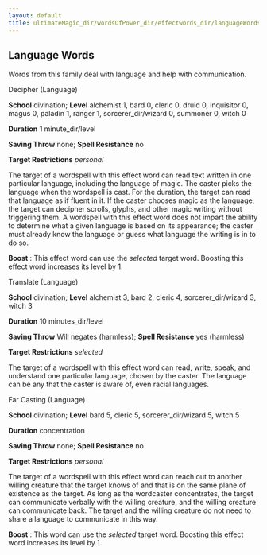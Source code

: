 ```yaml
---
layout: default
title: ultimateMagic_dir/wordsOfPower_dir/effectwords_dir/languageWords
---
```

## Language Words

Words from this family deal with language and help with communication.

Decipher (Language)

**School** divination; **Level** alchemist 1, bard 0, cleric 0, druid 0, inquisitor 0, magus 0, paladin 1, ranger 1, sorcerer_dir/wizard 0, summoner 0, witch 0

**Duration** 1 minute_dir/level

**Saving Throw** none; **Spell Resistance** no

**Target Restrictions** _personal_

The target of a wordspell with this effect word can read text written in one particular language, including the language of magic. The caster picks the language when the wordspell is cast. For the duration, the target can read that language as if fluent in it. If the caster chooses magic as the language, the target can decipher scrolls, glyphs, and other magic writing without triggering them. A wordspell with this effect word does not impart the ability to determine what a given language is based on its appearance; the caster must already know the language or guess what language the writing is in to do so.

**Boost** : This effect word can use the _selected_ target word. Boosting this effect word increases its level by 1.

Translate (Language)

**School** divination; **Level** alchemist 3, bard 2, cleric 4, sorcerer_dir/wizard 3, witch 3

**Duration** 10 minutes_dir/level

**Saving Throw** Will negates (harmless); **Spell Resistance** yes (harmless)

**Target Restrictions** _selected_

The target of a wordspell with this effect word can read, write, speak, and understand one particular language, chosen by the caster. The language can be any that the caster is aware of, even racial languages.

Far Casting (Language)

**School** divination; **Level** bard 5, cleric 5, sorcerer_dir/wizard 5, witch 5

**Duration** concentration

**Saving Throw** none; **Spell Resistance** no

**Target Restrictions** _personal_

The target of a wordspell with this effect word can reach out to another willing creature that the target knows of and that is on the same plane of existence as the target. As long as the wordcaster concentrates, the target can communicate verbally with the willing creature, and the willing creature can communicate back. The target and the willing creature do not need to share a language to communicate in this way.

**Boost** : This word can use the _selected_ target word. Boosting this effect word increases its level by 1.

